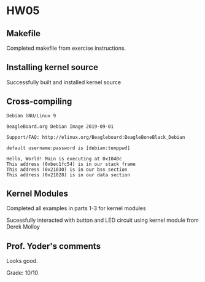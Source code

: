 # HW05

## Makefile
Completed makefile from exercise instructions.

## Installing kernel source
Successfully built and installed kernel source

## Cross-compiling
	
	Debian GNU/Linux 9

	BeagleBoard.org Debian Image 2019-09-01

	Support/FAQ: http://elinux.org/Beagleboard:BeagleBoneBlack_Debian

	default username:password is [debian:temppwd]

	Hello, World! Main is executing at 0x1040c
	This address (0xbec1fc54) is in our stack frame
	This address (0x21030) is in our bss section
	This address (0x21028) is in our data section

## Kernel Modules
Completed all examples in parts 1-3 for kernel modules

Sucessfully interacted with button and LED circuit using kernel module from Derek Molloy	

## Prof. Yoder's comments

Looks good. 

Grade:  10/10